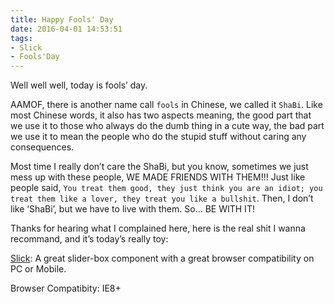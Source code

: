 ```yaml
---
title: Happy Fools' Day
date: 2016-04-01 14:53:51
tags:
- Slick
- Fools'Day
---
```

Well well well, today is fools’ day.

AAMOF, there is another name call `fools` in Chinese, we called it `ShaBi`. Like most Chinese words, it also has two aspects meaning, the good part that we use it to those who always do the dumb thing in a cute way, the bad part we use it to mean the people who do the stupid stuff without caring any consequences.

Most time I really don’t care the ShaBi, but you know, sometimes we just mess up with these people, WE MADE FRIENDS WITH THEM!!! Just like people said, `You treat them good, they just think you are an idiot; you treat them like a lover, they treat you like a bullshit`. Then, I don’t like ‘ShaBi’, but we have to live with them. So… BE WITH IT!

Thanks for hearing what I complained here, here is the real shit I wanna recommand, and it’s today’s really toy:

[Slick](http://kenwheeler.github.io/slick/): A great slider-box component with a great browser compatibility on PC or Mobile.

Browser Compatibity: IE8+